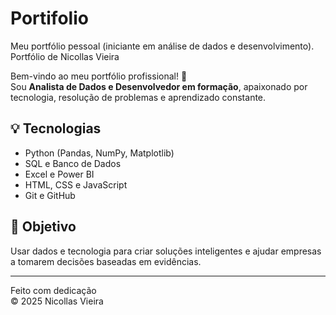 # Portifolio
Meu portfólio pessoal (iniciante em análise de dados e desenvolvimento).
Portfólio de Nicollas Vieira

Bem-vindo ao meu portfólio profissional! 🚀  
Sou **Analista de Dados e Desenvolvedor em formação**, apaixonado por tecnologia, resolução de problemas e aprendizado constante.

## 💡 Tecnologias
- Python (Pandas, NumPy, Matplotlib)
- SQL e Banco de Dados
- Excel e Power BI
- HTML, CSS e JavaScript
- Git e GitHub

## 🧭 Objetivo
Usar dados e tecnologia para criar soluções inteligentes e ajudar empresas a tomarem decisões baseadas em evidências.

---

Feito com dedicação   
© 2025 Nicollas Vieira

